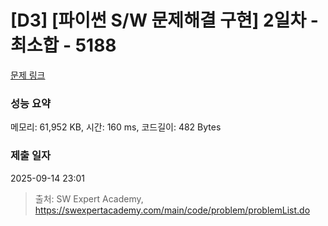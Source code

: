 # [D3] [파이썬 S/W 문제해결 구현] 2일차 - 최소합 - 5188 

[문제 링크](https://swexpertacademy.com/main/code/problem/problemDetail.do?contestProbId=AWTtlrlKeDcDFAVT) 

### 성능 요약

메모리: 61,952 KB, 시간: 160 ms, 코드길이: 482 Bytes

### 제출 일자

2025-09-14 23:01



> 출처: SW Expert Academy, https://swexpertacademy.com/main/code/problem/problemList.do